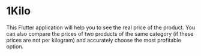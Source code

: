 # 1Kilo
This Flutter application will help you to see the real price of the product. You can also compare the prices of two products of the same category (if these prices are not per kilogram) and accurately choose the most profitable option.
